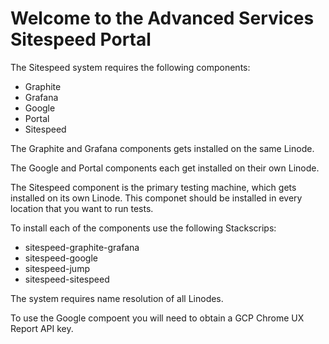# **Welcome to the Advanced Services Sitespeed Portal**

The Sitespeed system requires the following components:

- Graphite
- Grafana
- Google
- Portal
- Sitespeed

The Graphite and Grafana components gets installed on the same Linode.

The Google and Portal components each get installed on their own Linode.

The Sitespeed component is the primary testing machine, which gets installed on its own Linode. This componet should be installed in every location that you want to run tests.

To install each of the components use the following Stackscrips:

- sitespeed-graphite-grafana
- sitespeed-google
- sitespeed-jump
- sitespeed-sitespeed

The system requires name resolution of all Linodes.

To use the Google compoent you will need to obtain a GCP Chrome UX Report API key.
